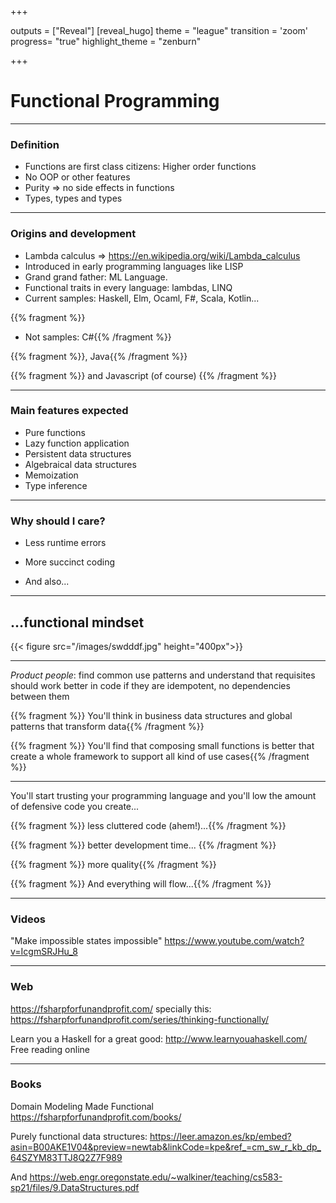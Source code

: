 +++

outputs = ["Reveal"]
[reveal_hugo]
theme = "league"
transition = 'zoom'
progress= "true"
highlight_theme = "zenburn"

+++
# Functional Programming

---
### Definition
* Functions are first class citizens: Higher order functions
* No OOP or other features 
* Purity => no side effects in functions
* Types, types and types

---
### Origins and development
* Lambda calculus => https://en.wikipedia.org/wiki/Lambda_calculus
* Introduced in early programming languages like LISP
* Grand grand father: ML Language.
* Functional traits in every language: lambdas, LINQ
* Current samples: Haskell, Elm, Ocaml, F#, Scala, Kotlin...

{{% fragment %}}
* Not samples: C#{{% /fragment %}}

{{% fragment %}}, Java{{% /fragment %}} 

{{% fragment %}} and Javascript (of course) {{% /fragment %}}


---
### Main features expected
* Pure functions
* Lazy function application
* Persistent data structures
* Algebraical data structures
* Memoization
* Type inference

---
### Why should I care?
* Less runtime errors
* More succinct coding

* And also...

---
## ...functional mindset
{{< figure src="/images/swdddf.jpg" height="400px">}}

---
_Product people_: find common use patterns and understand that requisites should work better in code if they are idempotent, no dependencies between them

{{% fragment %}}
You'll think in business data structures and global patterns that transform data{{% /fragment %}}

{{% fragment %}}
You'll find that composing small functions is better that create a whole framework to support all kind of use cases{{% /fragment %}}

---
You'll start trusting your programming language and you'll low the amount of defensive code you create...

{{% fragment %}}
less cluttered code (ahem!)...{{% /fragment %}}

{{% fragment %}}
better development time... {{% /fragment %}}

{{% fragment %}}
more quality{{% /fragment %}}

{{% fragment %}}
And everything will flow...{{% /fragment %}}

---
### Videos
"Make impossible states impossible"
https://www.youtube.com/watch?v=IcgmSRJHu_8

---
### Web
https://fsharpforfunandprofit.com/ specially this: https://fsharpforfunandprofit.com/series/thinking-functionally/

Learn you a Haskell for a great good: http://www.learnyouahaskell.com/ Free reading online

---
### Books
Domain Modeling Made Functional https://fsharpforfunandprofit.com/books/

Purely functional data structures: https://leer.amazon.es/kp/embed?asin=B00AKE1V04&preview=newtab&linkCode=kpe&ref_=cm_sw_r_kb_dp_64SZYM83TTJ8Q2Z7F989

And https://web.engr.oregonstate.edu/~walkiner/teaching/cs583-sp21/files/9.DataStructures.pdf

